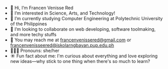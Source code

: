 - 👋 Hi, I’m Francen Venisse Red
- 🌷 I’m interested in Science, Arts, and Technology!
- 🎀 I’m currently studying Computer Engineering at Polytechnic University of the Philippines
- 🩷 I’m looking to collaborate on web developing, software toolmaking, and more techy stuffs
- 💌 You may reach me at francenvenissered@gmail.com or francenvenisseered@iskolarngbayan.pup.edu.ph
- 👩🏻‍🔬 Pronouns: she/her
- ☀️ Fun fact about me: I'm curious about everything and love exploring new ideas—why stick to one thing when there's so much to learn?

<!---
Francen-Red/Francen-Red is a ✨ special ✨ repository because its `README.md` (this file) appears on your GitHub profile.
You can click the Preview link to take a look at your changes.
--->
